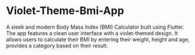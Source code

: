# Violet-Theme-Bmi-App
A sleek and modern Body Mass Index (BMI) Calculator built using Flutter. The app features a clean user interface with a violet-themed design. It allows users to calculate their BMI by entering their weight, height and age, provides a category based on their result.
